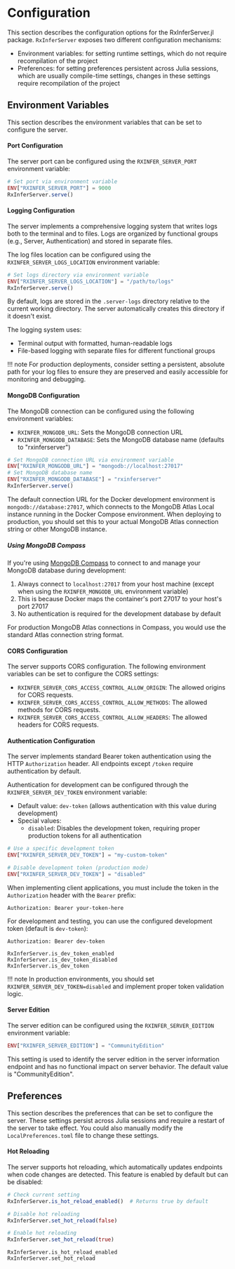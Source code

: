 # Configuration 

This section describes the configuration options for the RxInferServer.jl package.
`RxInferServer` exposes two different configuration mechanisms:

- Environment variables: for setting runtime settings, which do not require recompilation of the project
- Preferences: for setting preferences persistent across Julia sessions, which are usually compile-time settings, changes in these settings require recompilation of the project

## Environment Variables

This section describes the environment variables that can be set to configure the server.

#### Port Configuration

The server port can be configured using the `RXINFER_SERVER_PORT` environment variable:

```julia
# Set port via environment variable
ENV["RXINFER_SERVER_PORT"] = 9000
RxInferServer.serve()
```

#### Logging Configuration

The server implements a comprehensive logging system that writes logs both to the terminal and to files. Logs are organized by functional groups (e.g., Server, Authentication) and stored in separate files.

The log files location can be configured using the `RXINFER_SERVER_LOGS_LOCATION` environment variable:

```julia
# Set logs directory via environment variable
ENV["RXINFER_SERVER_LOGS_LOCATION"] = "/path/to/logs"
RxInferServer.serve()
```

By default, logs are stored in the `.server-logs` directory relative to the current working directory. The server automatically creates this directory if it doesn't exist.

The logging system uses:
- Terminal output with formatted, human-readable logs
- File-based logging with separate files for different functional groups

!!! note
    For production deployments, consider setting a persistent, absolute path for your log files to ensure they are preserved and easily accessible for monitoring and debugging.

#### MongoDB Configuration

The MongoDB connection can be configured using the following environment variables:

- `RXINFER_MONGODB_URL`: Sets the MongoDB connection URL
- `RXINFER_MONGODB_DATABASE`: Sets the MongoDB database name (defaults to "rxinferserver")

```julia
# Set MongoDB connection URL via environment variable
ENV["RXINFER_MONGODB_URL"] = "mongodb://localhost:27017"
# Set MongoDB database name
ENV["RXINFER_MONGODB_DATABASE"] = "rxinferserver"
RxInferServer.serve()
```

The default connection URL for the Docker development environment is `mongodb://database:27017`, which connects to the MongoDB Atlas Local instance running in the Docker Compose environment. When deploying to production, you should set this to your actual MongoDB Atlas connection string or other MongoDB instance.

##### Using MongoDB Compass

If you're using [MongoDB Compass](https://www.mongodb.com/products/compass) to connect to and manage your MongoDB database during development:

1. Always connect to `localhost:27017` from your host machine (except when using the `RXINFER_MONGODB_URL` environment variable)
2. This is because Docker maps the container's port 27017 to your host's port 27017
3. No authentication is required for the development database by default

For production MongoDB Atlas connections in Compass, you would use the standard Atlas connection string format.

#### CORS Configuration

The server supports CORS configuration. The following environment variables can be set to configure the CORS settings:

- `RXINFER_SERVER_CORS_ACCESS_CONTROL_ALLOW_ORIGIN`: The allowed origins for CORS requests.
- `RXINFER_SERVER_CORS_ACCESS_CONTROL_ALLOW_METHODS`: The allowed methods for CORS requests.
- `RXINFER_SERVER_CORS_ACCESS_CONTROL_ALLOW_HEADERS`: The allowed headers for CORS requests.

#### Authentication Configuration

The server implements standard Bearer token authentication using the HTTP `Authorization` header. All endpoints except `/token` require authentication by default.

Authentication for development can be configured through the `RXINFER_SERVER_DEV_TOKEN` environment variable:

- Default value: `dev-token` (allows authentication with this value during development)
- Special values:
  - `disabled`: Disables the development token, requiring proper production tokens for all authentication
  
```julia
# Use a specific development token
ENV["RXINFER_SERVER_DEV_TOKEN"] = "my-custom-token"

# Disable development token (production mode)
ENV["RXINFER_SERVER_DEV_TOKEN"] = "disabled"
```

When implementing client applications, you must include the token in the `Authorization` header with the `Bearer` prefix:

```
Authorization: Bearer your-token-here
```

For development and testing, you can use the configured development token (default is `dev-token`):

```
Authorization: Bearer dev-token
```

```@docs
RxInferServer.is_dev_token_enabled
RxInferServer.is_dev_token_disabled
RxInferServer.is_dev_token
```

!!! note
    In production environments, you should set `RXINFER_SERVER_DEV_TOKEN=disabled` and implement proper token validation logic.

#### Server Edition

The server edition can be configured using the `RXINFER_SERVER_EDITION` environment variable:

```julia
ENV["RXINFER_SERVER_EDITION"] = "CommunityEdition"
```

This setting is used to identify the server edition in the server information endpoint and has no functional impact on server behavior. The default value is "CommunityEdition".

## Preferences 

This section describes the preferences that can be set to configure the server. These settings persist across Julia sessions and require a restart of the server to take effect. You could also manually modify the `LocalPreferences.toml` file to change these settings.

#### Hot Reloading

The server supports hot reloading, which automatically updates endpoints when code changes are detected. This feature is enabled by default but can be disabled:

```julia
# Check current setting
RxInferServer.is_hot_reload_enabled()  # Returns true by default

# Disable hot reloading
RxInferServer.set_hot_reload(false)

# Enable hot reloading
RxInferServer.set_hot_reload(true)
```

```@docs
RxInferServer.is_hot_reload_enabled
RxInferServer.set_hot_reload
```